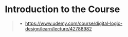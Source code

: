 # Introduction to the Course

> - https://www.udemy.com/course/digital-logic-design/learn/lecture/42788982
